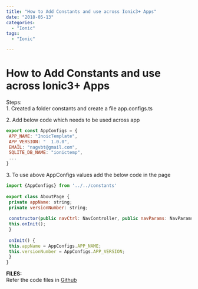 ```yaml
---
title: "How to Add Constants and use across Ionic3+ Apps"
date: "2018-05-13"
categories: 
  - "Ionic"
tags: 
  - "Ionic"

---
```


# How to Add Constants and use across Ionic3+ Apps  
  
Steps:  
1\. Created a folder constants and create a file app.configs.ts  
  
2\. Add below code which needs to be used across app  

```js
export const AppConfigs = {  
 APP_NAME: "InoicTemplate",  
 APP_VERSION: "  1.0.0",  
 EMAIL: "nagvbt@gmail.com",  
 SQLITE_DB_NAME: "ionictemp",  
 ...  
}  
```
  
3\. To use above AppConfigs values add the below code in the page  
```js
import {AppConfigs} from '../../constants'  
  
export class AboutPage {  
 private appName: string;  
 private versionNumber: string;  
  
 constructor(public navCtrl: NavController, public navParams: NavParams) {  
 this.onInit();  
 }  
  
 onInit() {  
 this.appName = AppConfigs.APP_NAME;  
 this.versionNumber = AppConfigs.APP_VERSION;  
 }  
}  
```
  
**FILES:**  
Refer the code files in [Github](https://github.com/nagvbt/IonicTemplate/commit/6928fcdecbd1bf08cecb83daa91332e1237f005b)
